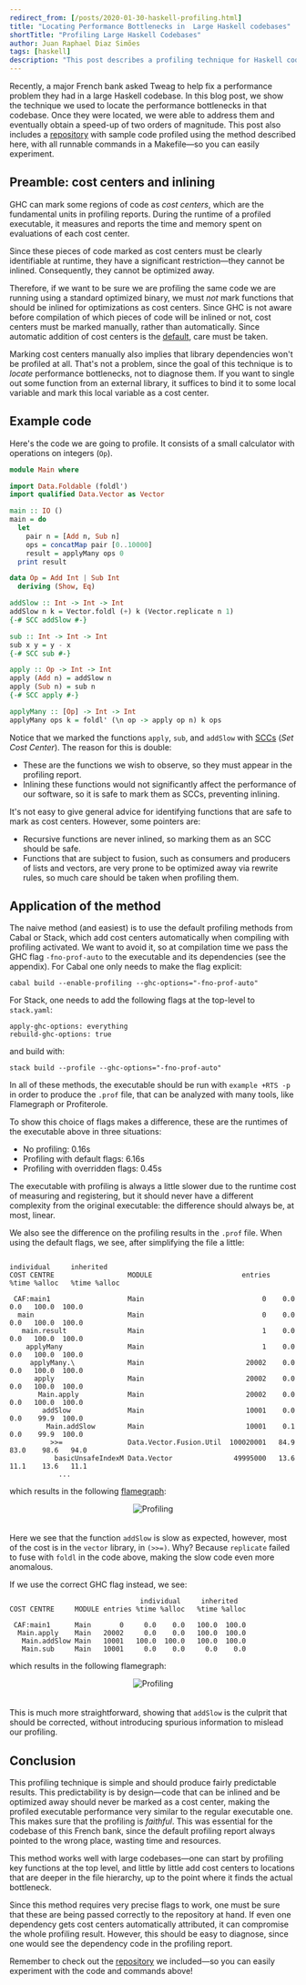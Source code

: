 ```yaml
---
redirect_from: [/posts/2020-01-30-haskell-profiling.html]
title: "Locating Performance Bottlenecks in  Large Haskell codebases"
shortTitle: "Profiling Large Haskell Codebases"
author: Juan Raphael Diaz Simões
tags: [haskell]
description: "This post describes a profiling technique for Haskell codebases that yields faithful results and is well adapted to large repositories."
---
```


Recently, a major French bank asked Tweag to help fix a performance problem
they had in a large Haskell codebase. In this blog post, we show the technique
we used to locate the performance bottlenecks in that codebase. Once they were
located, we were able to address them and eventually obtain a speed-up of two
orders of magnitude. This post also includes a [repository][repository] with
sample code profiled using the method described here, with all runnable
commands in a Makefile—so you can easily experiment.

## Preamble: cost centers and inlining

GHC can mark some regions of code as _cost centers_, which are the
fundamental units in profiling reports. During the runtime of a profiled executable, it measures and reports the time and memory spent on evaluations of each cost center.

Since these pieces of code marked as cost centers must be clearly
identifiable at runtime,
they have a significant restriction—they cannot be inlined. Consequently, they cannot be optimized away.

Therefore, if we want to be sure we are profiling the same code we are running using a standard optimized binary, we must _not_ mark functions that
should be inlined for optimizations as cost centers. Since GHC is not aware
before compilation of which pieces of code will be inlined or not,
cost centers must be marked manually, rather than automatically. Since
automatic addition of cost centers is the [default][default], care must be
taken.

Marking cost centers manually also implies that library dependencies won't
be profiled at all. That's not a problem, since the goal of this technique is
to _locate_ performance bottlenecks, not to diagnose them. If you want to
single out some function from an external library, it suffices to bind it to
some local variable and mark this local variable as a cost center.

## Example code

Here's the code we are going to profile.
It consists of a small calculator with operations on integers (`Op`).

```haskell
module Main where

import Data.Foldable (foldl')
import qualified Data.Vector as Vector

main :: IO ()
main = do
  let
    pair n = [Add n, Sub n]
    ops = concatMap pair [0..10000]
    result = applyMany ops 0
  print result

data Op = Add Int | Sub Int
  deriving (Show, Eq)

addSlow :: Int -> Int -> Int
addSlow n k = Vector.foldl (+) k (Vector.replicate n 1)
{-# SCC addSlow #-}

sub :: Int -> Int -> Int
sub x y = y - x
{-# SCC sub #-}

apply :: Op -> Int -> Int
apply (Add n) = addSlow n
apply (Sub n) = sub n
{-# SCC apply #-}

applyMany :: [Op] -> Int -> Int
applyMany ops k = foldl' (\n op -> apply op n) k ops
```

Notice that we marked the functions `apply`, `sub`, and `addSlow` with [SCCs][scc_described] (_Set Cost Center_). The
reason for this is double:

- These are the functions we wish to observe, so they must appear in the
  profiling report.
- Inlining these functions would not significantly affect the
  performance of our software, so it is safe to mark them as
  SCCs, preventing inlining.

It's not easy to give general advice for identifying functions that are safe
to mark as cost centers. However, some pointers are:

- Recursive functions are never inlined, so marking them as an SCC
  should be safe.
- Functions that are subject to fusion, such as consumers and producers of
  lists and vectors, are very prone to be optimized away via rewrite rules, so
  much care should be taken when profiling them.

## Application of the method

The naive method (and easiest) is to use the default profiling methods from
Cabal or Stack, which add cost centers automatically when compiling with
profiling activated. We want to avoid it, so at compilation time we pass the
GHC flag `-fno-prof-auto` to the executable and its dependencies (see the
appendix). For Cabal one only needs to make the flag explicit:

```
cabal build --enable-profiling --ghc-options="-fno-prof-auto"
```

For Stack, one needs to add the following flags at the top-level to
`stack.yaml`:

```
apply-ghc-options: everything
rebuild-ghc-options: true
```

and build with:

```
stack build --profile --ghc-options="-fno-prof-auto"
```

In all of these methods, the executable should be run with `example +RTS -p` in
order to produce the `.prof` file, that can be analyzed with many tools, like
Flamegraph or Profiterole.

To show this choice of flags makes a difference, these are the runtimes of the
executable above in three situations:

- No profiling: 0.16s
- Profiling with default flags: 6.16s
- Profiling with overridden flags: 0.45s

The executable with profiling is always a little slower due to the
runtime cost of measuring and registering, but it should never have a different
complexity from the original executable: the difference should always be, at
most, linear.

We also see the difference on the profiling results in the `.prof` file. When
using the default flags, we see, after simplifying the file a little:

```
                                                                   individual     inherited
COST CENTRE                  MODULE                      entries  %time %alloc   %time %alloc

 CAF:main1                   Main                             0    0.0    0.0   100.0  100.0
  main                       Main                             0    0.0    0.0   100.0  100.0
   main.result               Main                             1    0.0    0.0   100.0  100.0
    applyMany                Main                             1    0.0    0.0   100.0  100.0
     applyMany.\             Main                         20002    0.0    0.0   100.0  100.0
      apply                  Main                         20002    0.0    0.0   100.0  100.0
       Main.apply            Main                         20002    0.0    0.0   100.0  100.0
        addSlow              Main                         10001    0.0    0.0    99.9  100.0
         Main.addSlow        Main                         10001    0.1    0.0    99.9  100.0
          >>=                Data.Vector.Fusion.Util  100020001   84.9   83.0    98.6   94.0
           basicUnsafeIndexM Data.Vector               49995000   13.6   11.1    13.6   11.1
            ...
```

which results in the following [flamegraph][flamegraph]:

<center>
<img title="Profiling" src="../img/posts/profiling-bad.svg" style="margin-bottom:20px;"></img>
</center>

Here we see that the function `addSlow` is slow as expected, however,
most of the cost is in the `vector` library, in `(>>=)`. Why?
Because `replicate` failed to fuse with `foldl` in the code above, making
the slow code even more anomalous.

If we use the correct GHC flag instead, we see:

```
                                individual     inherited
COST CENTRE     MODULE entries %time %alloc   %time %alloc

 CAF:main1      Main       0     0.0    0.0   100.0  100.0
  Main.apply    Main   20002     0.0    0.0   100.0  100.0
   Main.addSlow Main   10001   100.0  100.0   100.0  100.0
   Main.sub     Main   10001     0.0    0.0     0.0    0.0
```

which results in the following flamegraph:

<center>
<img title="Profiling" src="../img/posts/profiling-good.svg" style="margin-bottom:20px;"></img>
</center>

This is much more straightforward, showing that `addSlow` is the culprit
that should be corrected, without introducing spurious information to mislead
our profiling.

## Conclusion

This profiling technique is simple and should produce fairly predictable
results. This predictability is by design—code that can be inlined and be
optimized away should never be marked as a cost center, making the profiled
executable performance very similar to the regular executable one. This makes
sure that the profiling is _faithful_. This was essential for the codebase of
this French bank, since the default profiling report always pointed to the
wrong place, wasting time and resources.

This method works well with large codebases—one can start by profiling
key functions at the top level, and little by little add cost centers to
locations that are deeper in the file hierarchy, up to the point where it finds the
actual bottleneck.

Since this method requires very precise flags to work, one must be sure that
these are being passed correctly to the repository at hand. If even one
dependency gets cost centers automatically attributed, it can compromise
the whole profiling result. However, this should be easy to diagnose, since one
would see the dependency code in the profiling report.

Remember to check out the [repository][repository] we included—so you can
easily experiment with the code and commands above!

[scc]: https://downloads.haskell.org/~ghc/latest/docs/html/users_guide/profiling.html#cost-centres-and-cost-centre-stacks
[scc_described]: https://downloads.haskell.org/~ghc/latest/docs/html/users_guide/profiling.html#inserting-cost-centres-by-hand
[repository]: https://github.com/tweag/blog-resources/tree/master/profiling
[default]: https://www.haskell.org/cabal/users-guide/nix-local-build.html#cfg-field-profiling-detail
[flamegraph]: https://github.com/fpco/ghc-prof-flamegraph
